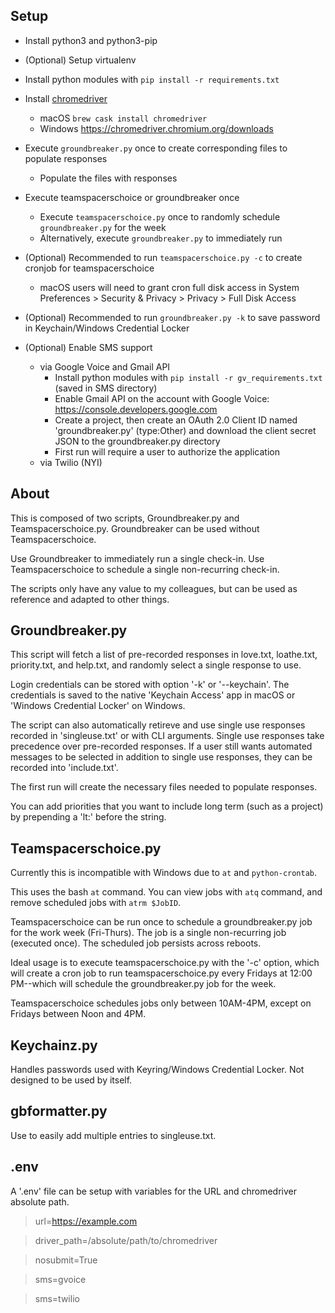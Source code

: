 ## Setup

* Install python3 and python3-pip

* (Optional) Setup virtualenv

* Install python modules with `pip install -r requirements.txt`

* Install [chromedriver](https://chromedriver.chromium.org/)
  * macOS `brew cask install chromedriver`
  * Windows https://chromedriver.chromium.org/downloads

* Execute `groundbreaker.py` once to create corresponding files to populate responses
  * Populate the files with responses

* Execute teamspacerschoice or groundbreaker once
  * Execute `teamspacerschoice.py` once to randomly schedule `groundbreaker.py` for the week
  * Alternatively, execute `groundbreaker.py` to immediately run

* (Optional) Recommended to run `teamspacerschoice.py -c` to create cronjob for teamspacerschoice
  * macOS users will need to grant cron full disk access in System Preferences > Security & Privacy > Privacy > Full Disk Access

* (Optional) Recommended to run `groundbreaker.py -k` to save password in Keychain/Windows Credential Locker

* (Optional) Enable SMS support
  * via Google Voice and Gmail API
    * Install python modules with `pip install -r gv_requirements.txt` (saved in SMS directory)
    * Enable Gmail API on the account with Google Voice: https://console.developers.google.com
    * Create a project, then create an OAuth 2.0 Client ID named 'groundbreaker.py' (type:Other) and download the client secret JSON to the groundbreaker.py directory
    * First run will require a user to authorize the application
  * via Twilio (NYI)

## About

This is composed of two scripts, Groundbreaker.py and Teamspacerschoice.py. Groundbreaker can be used without Teamspacerschoice.

Use Groundbreaker to immediately run a single check-in. Use Teamspacerschoice to schedule a single non-recurring check-in.

The scripts only have any value to my colleagues, but can be used as reference and adapted to other things.


## Groundbreaker.py 

This script will fetch a list of pre-recorded responses in love.txt, loathe.txt, priority.txt, and help.txt, and randomly select a single response to use.

Login credentials can be stored with option '-k' or '--keychain'. The credentials is saved to the native 'Keychain Access' app in macOS or 'Windows Credential Locker' on Windows.

The script can also automatically retireve and use single use responses recorded in 'singleuse.txt' or with CLI arguments. Single use responses take precedence over pre-recorded responses. If a user still wants automated messages to be selected in addition to single use responses, they can be recorded into 'include.txt'.

The first run will create the necessary files needed to populate responses.

You can add priorities that you want to include long term (such as a project) by prepending a 'lt:' before the string.

## Teamspacerschoice.py

Currently this is incompatible with Windows due to `at` and `python-crontab`.

This uses the bash `at` command. You can view jobs with `atq` command, and remove scheduled jobs with `atrm $JobID`.

Teamspacerschoice can be run once to schedule a groundbreaker.py job for the work week (Fri-Thurs). The job is a single non-recurring job (executed once). The scheduled job persists across reboots.

Ideal usage is to execute teamspacerschoice.py with the '-c' option, which will create a cron job to run teamspacerschoice.py every Fridays at 12:00 PM--which will schedule the groundbreaker.py job for the week.

Teamspacerschoice schedules jobs only between 10AM-4PM, except on Fridays between Noon and 4PM.

## Keychainz.py

Handles passwords used with Keyring/Windows Credential Locker. Not designed to be used by itself.

## gbformatter.py

Use to easily add multiple entries to singleuse.txt. 

## .env

A '.env' file can be setup with variables for the URL and chromedriver absolute path.

> url=https://example.com

> driver_path=/absolute/path/to/chromedriver

> nosubmit=True

> sms=gvoice

> sms=twilio
